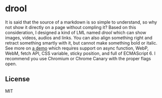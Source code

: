 # drool

It is said that the source of a markdown is so simple to understand, so why not show it directly on a page without compling it? Based on this consideration, I designed a kind of LML named *drool* which can show images, videos, audios and links. You can also align something right and retract something smartly with it, but cannot make something bold or italic. See more on [a demo](https://dou4cc.github.io/drool/demo.en.html) which requires support on async function, WebP, WebM, fetch API, CSS variable, sticky position, and full of ECMAScript 6. I recommend you use Chromium or Chrome Canary with the proper flags open.

## License
MIT
